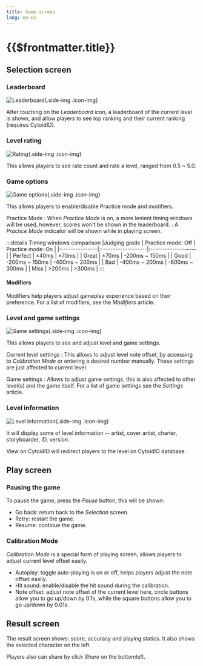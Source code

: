 ```yaml
---
title: Game screen
lang: en-US
---
```


# {{$frontmatter.title}}

## Selection screen


### Leaderboard

![Leaderboard](_source_game_screen.md/leaderboard.png){.side-img .icon-img}

After touching on the *Leaderboard* icon, a leaderboard of the current level is shown, and allow players to see top ranking and their current ranking (requires CytoidID).

### Level rating

![Rating](_source_game_screen.md/rating.png){.side-img .icon-img}

This allows players to see rate count and rate a level, ranged from 0.5 ~ 5.0.

### Game options

![Game options](_source_game_screen.md/game_option.png){.side-img .icon-img}

This allows players to enable/disable Practice mode and modifiers.

Practice Mode
: When *Practice Mode* is on, a more lenient timing windows will be used, however, scores won't be shown in the leaderboard.
: A *Practice Mode* indicator will be shown while in playing screen.


:::details Timing windows comparison
|Judging grade   | Practice mode: Off | Practice mode: On  |
|:---------------|:-------------------|:-------------------|
| Perfect        | ±40ms              | ±70ms              |
| Great          | ±70ms              | -200ms ~ 150ms     |
| Good           | -200ms ~ 150ms     | -400ms ~ 200ms     |
| Bad            | -400ms ~ 200ms     | -800ms ~ 300ms     |
| Miss           | >200ms             | >300ms             |
:::

#### Modifiers

Modifiers help players adjust gameplay experience based on their preference. For a list of modifiers, see the *Modifiers* article.

### Level and game settings

![Game settings](_source_game_screen.md/game_settings.png){.side-img .icon-img}

This allows players to see and adjust level and game settings.

Current level settings
: This allows to adjust level note offset, by accessing to *Calibration Mode* or entering a desired number manually. These settings are just affected to current level.

Game settings
: Allows to adjust game settings, this is also affected to other level(s) and the game itself. For a list of game settings see the *Settings* article.

### Level information

![Level information](_source_game_screen.md/level_info.png){.side-img .icon-img}

It will display some of level information -- artist, cover artist, charter, storyboarder, ID, version.

View on CytoidIO will redirect players to the level on CytoidIO
database.

## Play screen

### Pausing the game

To pause the game, press the *Pause* button, this will be shown:

- Go back: return back to the *Selection* screen.
- Retry: restart the game.
- Resume: continue the game.

### Calibration Mode

*Calibration Mode* is a special form of playing screen, allows players to adjust current level offset easily.

- Autoplay: toggle auto-playing is on or off, helps players adjust the note offset easily.
- Hit sound: enable/disable the hit sound during the calibration.
- Note offset: adjust note offset of the current level here, circle buttons allow you to go up/down by 0.1s, while the square buttons allow you to go up/down by 0.01s.

## Result screen


The result screen shows: score, accuracy and playing statics. It also shows the selected character on the left.

Players also can share by click *Share* on the bottomleft.

